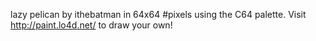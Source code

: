 lazy pelican by ithebatman in 64x64 #pixels using the C64 palette. Visit http://paint.lo4d.net/ to draw your own! 